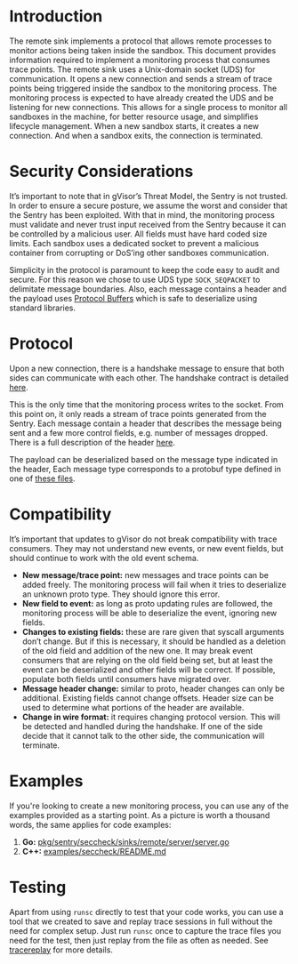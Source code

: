 # Introduction

The remote sink implements a protocol that allows remote processes to monitor
actions being taken inside the sandbox. This document provides information
required to implement a monitoring process that consumes trace points. The
remote sink uses a Unix-domain socket (UDS) for communication. It opens a new
connection and sends a stream of trace points being triggered inside the sandbox
to the monitoring process. The monitoring process is expected to have already
created the UDS and be listening for new connections. This allows for a single
process to monitor all sandboxes in the machine, for better resource usage, and
simplifies lifecycle management. When a new sandbox starts, it creates a new
connection. And when a sandbox exits, the connection is terminated.

# Security Considerations

It’s important to note that in gVisor’s Threat Model, the Sentry is not trusted.
In order to ensure a secure posture, we assume the worst and consider that the
Sentry has been exploited. With that in mind, the monitoring process must
validate and never trust input received from the Sentry because it can be
controlled by a malicious user. All fields must have hard coded size limits.
Each sandbox uses a dedicated socket to prevent a malicious container from
corrupting or DoS’ing other sandboxes communication.

Simplicity in the protocol is paramount to keep the code easy to audit and
secure. For this reason we chose to use UDS type `SOCK_SEQPACKET` to delimitate
message boundaries. Also, each message contains a header and the payload uses
[Protocol Buffers](https://developers.google.com/protocol-buffers) which is safe
to deserialize using standard libraries.

# Protocol

Upon a new connection, there is a handshake message to ensure that both sides
can communicate with each other. The handshake contract is detailed
[here](https://cs.opensource.google/gvisor/gvisor/+/master:pkg/sentry/seccheck/points/common.proto;drc=e06df74a657e01008194f905f2795d43dd5a825e;bpv=1;bpt=1;l=63?gsn=Handshake&gs=kythe%3A%2F%2Fgithub.com%2Fgoogle%2Fgvisor%3Flang%3Dprotobuf%3Fpath%3Dpkg%2Fsentry%2Fseccheck%2Fpoints%2Fcommon.proto%234.0).

This is the only time that the monitoring process writes to the socket. From
this point on, it only reads a stream of trace points generated from the Sentry.
Each message contain a header that describes the message being sent and a few
more control fields, e.g. number of messages dropped. There is a full
description of the header
[here](https://cs.opensource.google/gvisor/gvisor/+/master:pkg/sentry/seccheck/sinks/remote/wire/wire.go).

The payload can be deserialized based on the message type indicated in the
header, Each message type corresponds to a protobuf type defined in one of
[these files](https://cs.opensource.google/gvisor/gvisor/+/master:pkg/sentry/seccheck/points/).

# Compatibility

It’s important that updates to gVisor do not break compatibility with trace
consumers. They may not understand new events, or new event fields, but should
continue to work with the old event schema.

*   **New message/trace point:** new messages and trace points can be added
    freely. The monitoring process will fail when it tries to deserialize an
    unknown proto type. They should ignore this error.
*   **New field to event:** as long as proto updating rules are followed, the
    monitoring process will be able to deserialize the event, ignoring new
    fields.
*   **Changes to existing fields:** these are rare given that syscall arguments
    don’t change. But if this is necessary, it should be handled as a deletion
    of the old field and addition of the new one. It may break event consumers
    that are relying on the old field being set, but at least the event can be
    deserialized and other fields will be correct. If possible, populate both
    fields until consumers have migrated over.
*   **Message header change:** similar to proto, header changes can only be
    additional. Existing fields cannot change offsets. Header size can be used
    to determine what portions of the header are available.
*   **Change in wire format:** it requires changing protocol version. This will
    be detected and handled during the handshake. If one of the side decide that
    it cannot talk to the other side, the communication will terminate.

# Examples

If you're looking to create a new monitoring process, you can use any of the
examples provided as a starting point. As a picture is worth a thousand words,
the same applies for code examples:

1.  **Go:**
    [pkg/sentry/seccheck/sinks/remote/server/server.go](https://cs.opensource.google/gvisor/gvisor/+/master:pkg/sentry/seccheck/sinks/remote/server/server.go)
1.  **C++:**
    [examples/seccheck/README.md](../../../../../examples/seccheck/README.md)

# Testing

Apart from using `runsc` directly to test that your code works, you can use a
tool that we created to save and replay trace sessions in full without the need
for complex setup. Just run `runsc` once to capture the trace files you need for
the test, then just replay from the file as often as needed. See
[tracereplay](../../../../../tools/tracereplay/README.md) for more details.

